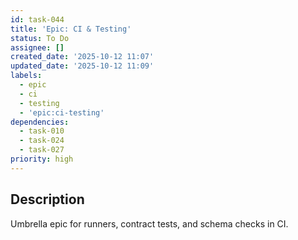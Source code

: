 ```yaml
---
id: task-044
title: 'Epic: CI & Testing'
status: To Do
assignee: []
created_date: '2025-10-12 11:07'
updated_date: '2025-10-12 11:09'
labels:
  - epic
  - ci
  - testing
  - 'epic:ci-testing'
dependencies:
  - task-010
  - task-024
  - task-027
priority: high
---
```


## Description

<!-- SECTION:DESCRIPTION:BEGIN -->
Umbrella epic for runners, contract tests, and schema checks in CI.
<!-- SECTION:DESCRIPTION:END -->
